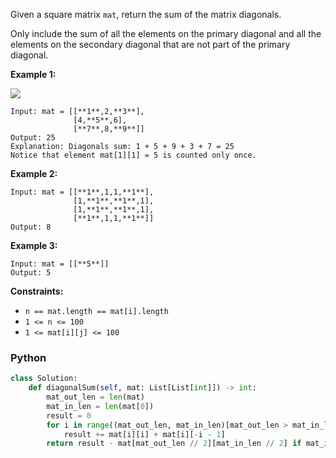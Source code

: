 Given a square matrix `mat`, return the sum of the matrix diagonals.

Only include the sum of all the elements on the primary diagonal and all the elements on the secondary diagonal that are not part of the primary diagonal.

**Example 1:**

![](https://assets.leetcode.com/uploads/2020/08/14/sample_1911.png)
```
Input: mat = [[**1**,2,**3**],
              [4,**5**,6],
              [**7**,8,**9**]]
Output: 25
Explanation: Diagonals sum: 1 + 5 + 9 + 3 + 7 = 25
Notice that element mat[1][1] = 5 is counted only once.
```

**Example 2:**
```
Input: mat = [[**1**,1,1,**1**],
              [1,**1**,**1**,1],
              [1,**1**,**1**,1],
              [**1**,1,1,**1**]]
Output: 8
```

**Example 3:**
```
Input: mat = [[**5**]]
Output: 5
```

**Constraints:**

-   `n == mat.length == mat[i].length`
-   `1 <= n <= 100`
-   `1 <= mat[i][j] <= 100`


### Python
```python
class Solution:
    def diagonalSum(self, mat: List[List[int]]) -> int:
        mat_out_len = len(mat)
        mat_in_len = len(mat[0])
        result = 0
        for i in range((mat_out_len, mat_in_len)[mat_out_len > mat_in_len]):
            result += mat[i][i] + mat[i][-i - 1]
        return result - mat[mat_out_len // 2][mat_in_len // 2] if mat_in_len % 2 else result
```